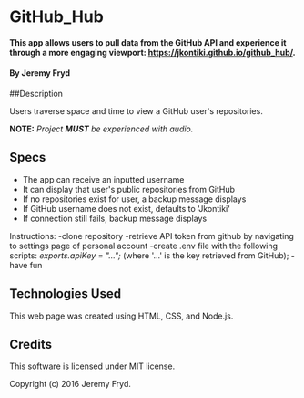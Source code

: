 # GitHub_Hub

#### This app allows users to pull data from the GitHub API and experience it through a more engaging viewport: https://jkontiki.github.io/github_hub/.

#### By Jeremy Fryd

##Description

Users traverse space and time to view a GitHub user's repositories.

**NOTE:** _Project **MUST** be experienced with audio._

## Specs

* The app can receive an inputted username
* It can display that user's public repositories from GitHub
* If no repositories exist for user, a backup message displays
* If GitHub username does not exist, defaults to 'Jkontiki'
* If connection still fails, backup message displays

Instructions:
-clone repository
-retrieve API token from github by navigating to settings page of personal account
-create .env file with the following scripts: _exports.apiKey = "...";_ (where '...' is the key retrieved from GitHub);
-have fun


## Technologies Used

This web page was created using HTML, CSS, and Node.js.

## Credits

This software is licensed under MIT license.

Copyright (c) 2016 Jeremy Fryd.
